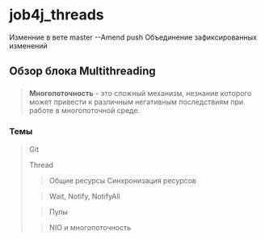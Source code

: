 # job4j_threads

Изменние в вете master --Amend push
Объединение зафиксированных изменений

## Обзор блока Multithreading
###
>**Многопоточность** - это сложный механизм, незнание которого может привести к различным негативным последствиям при работе в многопоточной среде.

### Темы
> Git
>
> Thread
> > Общие ресурсы
> > Синхронизация ресурсов
>
> > Wait, Notify, NotifyAll
>
> > Пулы
>
> > NIO и многопоточность